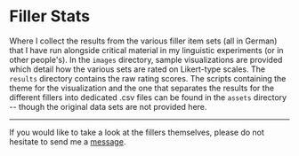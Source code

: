 # Filler Stats

Where I collect the results from the various filler item sets (all in German) that I have run alongside critical material in my linguistic experiments (or in other people's). In the `images` directory, sample visualizations are provided which detail how the various sets are rated on Likert-type scales. The `results` directory contains the raw rating scores. The scripts containing the theme for the visualization and the one that separates the results for the different fillers into dedicated .csv files can be found in the `assets` directory -- though the original data sets are not provided here.

----

If you would like to take a look at the fillers themselves, please do not hesitate to send me a [message](mailto:maik.thalmann@gmail.com?subject=[GitHub]%20filler-stats).
